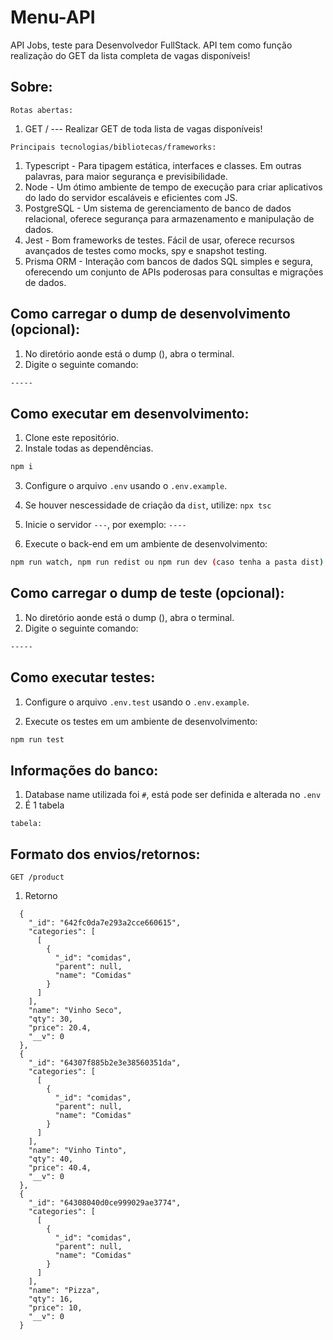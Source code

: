 # Menu-API

API Jobs, teste para Desenvolvedor FullStack.
API tem como função realização do GET da lista completa de vagas disponíveis!

## Sobre:

`Rotas abertas:`

1. GET / --- Realizar GET de toda lista de vagas disponíveis!    

`Principais tecnologias/bibliotecas/frameworks:`

1. Typescript - Para tipagem estática, interfaces e classes. Em outras palavras, para maior segurança e previsibilidade.
2. Node - Um ótimo ambiente de tempo de execução para criar aplicativos do lado do servidor escaláveis e eficientes com JS.
3. PostgreSQL - Um sistema de gerenciamento de banco de dados relacional, oferece segurança para armazenamento e manipulação de dados.
4. Jest - Bom frameworks de testes. Fácil de usar, oferece recursos avançados de testes como mocks, spy e snapshot testing.
5. Prisma ORM - Interação com bancos de dados SQL simples e segura, oferecendo um conjunto de APIs poderosas para consultas e migrações de dados.

## Como carregar o dump de desenvolvimento (opcional):

1. No diretório aonde está o dump (), abra o terminal.
2. Digite o seguinte comando:
   
```bash
-----
```

## Como executar em desenvolvimento:

1. Clone este repositório.
2. Instale todas as dependências.

```bash
npm i
```

3. Configure o arquivo `.env` usando o `.env.example`.

4. Se houver nescessidade de criação da `dist`, utilize: `npx tsc`

5. Inicie o servidor `---`, por exemplo: `----`

6. Execute o back-end em um ambiente de desenvolvimento:

```bash
npm run watch, npm run redist ou npm run dev (caso tenha a pasta dist)
```

## Como carregar o dump de teste (opcional):

1. No diretório aonde está o dump (), abra o terminal.
2. Digite o seguinte comando:
   
```bash
-----
```

## Como executar testes:

1. Configure o arquivo `.env.test` usando o `.env.example`.

2. Execute os testes em um ambiente de desenvolvimento:

```bash
npm run test
```

## Informações do banco:

1. Database name utilizada foi `#`, está pode ser definida e alterada no `.env`
2. É 1 tabela

`tabela:`



## Formato dos envios/retornos:


`GET /product`

1. Retorno

```
  {
    "_id": "642fc0da7e293a2cce660615",
    "categories": [
      [
        {
          "_id": "comidas",
          "parent": null,
          "name": "Comidas"
        }
      ]
    ],
    "name": "Vinho Seco",
    "qty": 30,
    "price": 20.4,
    "__v": 0
  },
  {
    "_id": "64307f885b2e3e38560351da",
    "categories": [
      [
        {
          "_id": "comidas",
          "parent": null,
          "name": "Comidas"
        }
      ]
    ],
    "name": "Vinho Tinto",
    "qty": 40,
    "price": 40.4,
    "__v": 0
  },
  {
    "_id": "64308040d0ce999029ae3774",
    "categories": [
      [
        {
          "_id": "comidas",
          "parent": null,
          "name": "Comidas"
        }
      ]
    ],
    "name": "Pizza",
    "qty": 16,
    "price": 10,
    "__v": 0
  }
```

